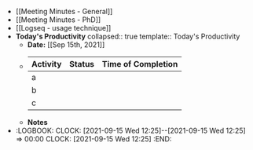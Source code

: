 - [[Meeting Minutes - General]]
- [[Meeting Minutes - PhD]]
- [[Logseq - usage technique]]
- **Today's Productivity**
  collapsed:: true
  template:: Today's Productivity
	- **Date:** [[Sep 15th, 2021]]
	-
	  | **Activity**      | **Status** | **Time of Completion**    |
	  |---|---|---|
	  | a  |   |   | 
	  | b  |   |   | 
	  | c |   |   |
	- **Notes**
-
  :LOGBOOK:
  CLOCK: [2021-09-15 Wed 12:25]--[2021-09-15 Wed 12:25] =>  00:00
  CLOCK: [2021-09-15 Wed 12:25]
  :END:
